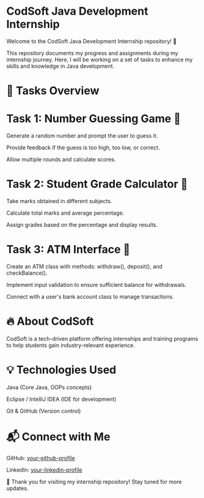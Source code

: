 # CodSoft Java Development Internship

Welcome to the CodSoft Java Development Internship repository! 🎉

This repository documents my progress and assignments during my internship journey. Here, I will be working on a set of tasks to enhance my skills and knowledge in Java development.

# 📌 Tasks Overview

# Task 1: Number Guessing Game 🎲

Generate a random number and prompt the user to guess it.

Provide feedback if the guess is too high, too low, or correct.

Allow multiple rounds and calculate scores.

# Task 2: Student Grade Calculator 📝

Take marks obtained in different subjects.

Calculate total marks and average percentage.

Assign grades based on the percentage and display results.

# Task 3: ATM Interface 🏦

Create an ATM class with methods: withdraw(), deposit(), and checkBalance().

Implement input validation to ensure sufficient balance for withdrawals.

Connect with a user's bank account class to manage transactions.

# 🔥 About CodSoft

CodSoft is a tech-driven platform offering internships and training programs to help students gain industry-relevant experience.

# 💡 Technologies Used

Java (Core Java, OOPs concepts)

Eclipse / IntelliJ IDEA (IDE for development)

Git & GitHub (Version control)

# 📬 Connect with Me

GitHub: [your-github-profile](https://github.com/Anant-kumar227)

LinkedIn: [your-linkedin-profile](https://www.linkedin.com/in/anant-kumar-singh-016878292/)

🌟 Thank you for visiting my internship repository! Stay tuned for more updates.
